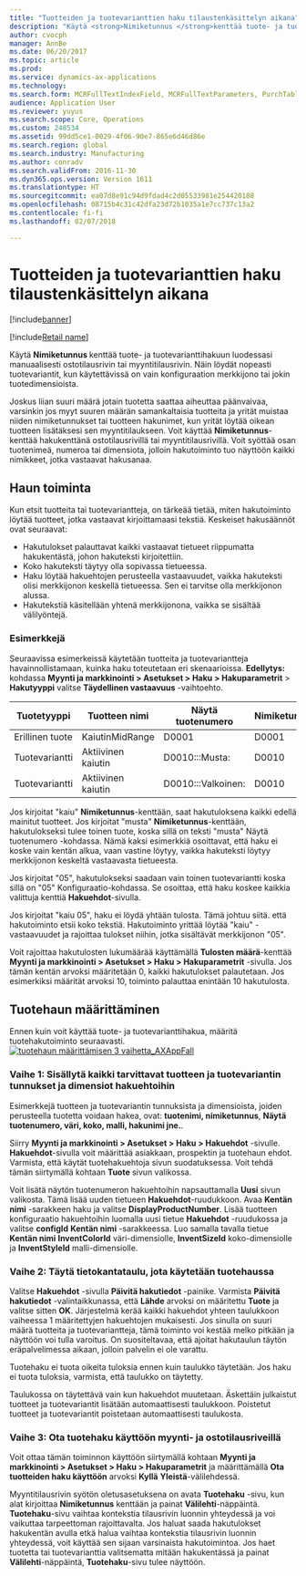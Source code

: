 ```yaml
---
title: "Tuotteiden ja tuotevarianttien haku tilaustenkäsittelyn aikana"
description: "Käytä <strong>Nimiketunnus </strong>kenttää tuote- ja tuotevarianttihakuun luodessasi manuaalisesti ostotilausrivin tai myyntitilausrivin.  Näin löydät nopeasti tuotevariantit, kun käytettävissä on vain konfiguraation merkkijono tai jokin tuotedimensioista."
author: cvocph
manager: AnnBe
ms.date: 06/20/2017
ms.topic: article
ms.prod: 
ms.service: dynamics-ax-applications
ms.technology: 
ms.search.form: MCRFullTextIndexField, MCRFullTextParameters, PurchTable, SalesTable
audience: Application User
ms.reviewer: yuyus
ms.search.scope: Core, Operations
ms.custom: 248534
ms.assetid: 99dd5ce1-0029-4f06-90e7-865e6d46d86e
ms.search.region: global
ms.search.industry: Manufacturing
ms.author: conradv
ms.search.validFrom: 2016-11-30
ms.dyn365.ops.version: Version 1611
ms.translationtype: HT
ms.sourcegitcommit: ea07d8e91c94d9fdad4c2d05533981e254420188
ms.openlocfilehash: 08715b4c31c42dfa23d72b1035a1e7cc737c13a2
ms.contentlocale: fi-fi
ms.lasthandoff: 02/07/2018

---
```


# <a name="search-for-products-and-product-variants-during-order-entry"></a>Tuotteiden ja tuotevarianttien haku tilaustenkäsittelyn aikana

[!include[banner](../includes/banner.md)]

[!include[Retail name](../includes/retail-name.md)]

Käytä <strong>Nimiketunnus </strong>kenttää tuote- ja tuotevarianttihakuun luodessasi manuaalisesti ostotilausrivin tai myyntitilausrivin.  Näin löydät nopeasti tuotevariantit, kun käytettävissä on vain konfiguraation merkkijono tai jokin tuotedimensioista.

Joskus liian suuri määrä jotain tuotetta saattaa aiheuttaa päänvaivaa, varsinkin jos myyt suuren määrän samankaltaisia tuotteita ja yrität muistaa niiden nimiketunnukset tai tuotteen hakunimet, kun yrität löytää oikean tuotteen lisätäksesi sen myyntitilaukseen. Voit käyttää **Nimiketunnus**-kenttää hakukenttänä ostotilausrivillä tai myyntitilausrivillä. Voit syöttää osan tuotenimeä, numeroa tai dimensiota, jolloin hakutoiminto tuo näyttöön kaikki nimikkeet, jotka vastaavat hakusanaa.

## <a name="how-search-works"></a>Haun toiminta
Kun etsit tuotteita tai tuotevariantteja, on tärkeää tietää, miten hakutoiminto löytää tuotteet, jotka vastaavat kirjoittamaasi tekstiä. Keskeiset hakusäännöt ovat seuraavat:

-   Hakutulokset palauttavat kaikki vastaavat tietueet riippumatta hakukentästä, johon hakuteksti kirjoitettiin.
-   Koko hakuteksti täytyy olla sopivassa tietueessa.
-   Haku löytää hakuehtojen perusteella vastaavuudet, vaikka hakuteksti olisi merkkijonon keskellä tietueessa. Sen ei tarvitse olla merkkijonon alussa.
-   Hakutekstiä käsitellään yhtenä merkkijonona, vaikka se sisältää välilyöntejä.

### <a name="examples"></a>Esimerkkejä

Seuraavissa esimerkeissä käytetään tuotteita ja tuotevariantteja havainnollistamaan, kuinka haku toteutetaan eri skenaarioissa. **Edellytys:** kohdassa **Myynti ja markkinointi &gt; Asetukset &gt; Haku &gt; Hakuparametrit** &gt; **Hakutyyppi** valitse **Täydellinen vastaavuus** -vaihtoehto.

| Tuotetyyppi     | Tuotteen nimi    | Näytä tuotenumero | Nimiketunnus | Konfiguraatio |
|------------------|-----------------|------------------------|-------------|---------------|
| Erillinen tuote | KaiutinMidRange | D0001                  | D0001       | Ei saatavana            |
| Tuotevariantti  | Aktiivinen kaiutin  | D0010:::Musta:         | D0010       | 000005        |
| Tuotevariantti  | Aktiivinen kaiutin  | D0010:::Valkoinen:         | D0010       | Valkoinen         |

Jos kirjoitat "kaiu" **Nimiketunnus**-kenttään, saat hakutuloksena kaikki edellä mainitut tuotteet. Jos kirjoitat "musta" **Nimiketunnus**-kenttään, hakutulokseksi tulee toinen tuote, koska sillä on teksti "musta" Näytä tuotenumero -kohdassa. Nämä kaksi esimerkkiä osoittavat, että haku ei koske vain kentän alkua, vaan vastine löytyy, vaikka hakuteksti löytyy merkkijonon keskeltä vastaavasta tietueesta.  

Jos kirjoitat "05", hakutulokseksi saadaan vain toinen tuotevariantti koska sillä on "05" Konfiguraatio-kohdassa. Se osoittaa, että haku koskee kaikkia valittuja kenttiä **Hakuehdot**-sivulla.  

Jos kirjoitat "kaiu 05", haku ei löydä yhtään tulosta. Tämä johtuu siitä. että hakutoiminto etsii koko tekstiä. Hakutoiminto yrittää löytää "kaiu" -vastaavuudet ja rajoittaa tulokset niihin, jotka sisältävät merkkijonon "05".  

Voit rajoittaa hakutulosten lukumäärää käyttämällä **Tulosten määrä**-kenttää **Myynti ja markkinointi &gt; Asetukset &gt; Haku &gt; Hakuparametrit** -sivulla. Jos tämän kentän arvoksi määritetään 0, kaikki hakutulokset palautetaan. Jos esimerkiksi määrität arvoksi 10, toiminto palauttaa enintään 10 hakutulosta.

## <a name="configure-the-product-search"></a>Tuotehaun määrittäminen
Ennen kuin voit käyttää tuote- ja tuotevarianttihakua, määritä tuotehakutoiminto seuraavasti. [![tuotehaun määrittämisen 3 vaihetta\_AXAppFall](./media/3-steps-to-configure-product-search_axappfall.png)](./media/3-steps-to-configure-product-search_axappfall.png)

### <a name="step-1-include-all-the-relevant-product-and-product-variant-identifiers-and-dimensions-in-the-search-criteria"></a>Vaihe 1: Sisällytä kaikki tarvittavat tuotteen ja tuotevariantin tunnukset ja dimensiot hakuehtoihin

Esimerkkejä tuotteen ja tuotevariantin tunnuksista ja dimensioista, joiden perusteella tuotetta voidaan hakea, ovat: **tuotenimi, nimiketunnus**, **Näytä tuotenumero, väri, koko, malli, hakunimi jne.**.  

Siirry **Myynti ja markkinointi &gt; Asetukset &gt; Haku &gt; Hakuehdot** -sivulle. **Hakuehdot**-sivulla voit määrittää asiakkaan, prospektin ja tuotehaun ehdot. Varmista, että käytät tuotehakuehtoja sivun suodatuksessa. Voit tehdä tämän siirtymällä kohtaan **Tuote** sivun valikossa.  

Voit lisätä näytön tuotenumeron hakuehtoihin napsauttamalla **Uusi** sivun valikosta. Tämä lisää uuden tietueen **Hakuehdot**-ruudukkoon. Avaa **Kentän nimi** -sarakkeen haku ja valitse **DisplayProductNumber**. Lisää tuotteen konfiguraatio hakuehtoihin luomalla uusi tietue **Hakuehdot** -ruudukossa ja valitse **configId** **Kentän nimi** -sarakkeessa. Luo samalla tavalla tietue **Kentän nimi** **InventColorId** väri-dimensiolle, **InventSizeId** koko-dimensiolle ja **InventStyleId** malli-dimensiolle.

### <a name="step-2-populate-the-database-table-that-is-used-for-product-search"></a>Vaihe 2: Täytä tietokantataulu, jota käytetään tuotehaussa

Valitse **Hakuehdot** -sivulla **Päivitä hakutiedot** -painike. Varmista **Päivitä hakutiedot** -valintaikkunassa, että **Lähde** arvoksi on määritettu **Tuote** ja valitse sitten **OK**. Järjestelmä kerää kaikki hakuehdot yhteen taulukkoon vaiheessa 1 määritettyjen hakuehtojen mukaisesti. Jos sinulla on suuri määrä tuotteita ja tuotevariantteja, tämä toiminto voi kestää melko pitkään ja näyttöön voi tulla varoitus. On suositeltavaa, että ajoitat hakutaulun täytön eräpalvelimessa aikaan, jolloin palvelin ei ole varattu.  

Tuotehaku ei tuota oikeita tuloksia ennen kuin taulukko täytetään. Jos haku ei tuota tuloksia, varmista, että taulukko on täytetty.  

Taulukossa on täytettävä vain kun hakuehdot muutetaan. Äskettäin julkaistut tuotteet ja tuotevariantit lisätään automaattisesti taulukkoon. Poistetut tuotteet ja tuotevariantit poistetaan automaattisesti taulukosta.

### <a name="step-3-enable-the-lookup-for-product-search-on-sales-and-purchase-order-lines"></a>Vaihe 3: Ota tuotehaku käyttöön myynti- ja ostotilausriveillä

Voit ottaa tämän toiminnon käyttöön siirtymällä kohtaan **Myynti ja markkinointi &gt; Asetukset &gt; Haku &gt; Hakuparametrit** ja määrittämällä **Ota tuotteiden haku käyttöön** arvoksi **Kyllä** **Yleistä**-välilehdessä.  

Myyntitilausrivin syötön oletusasetuksena on avata **Tuotehaku** -sivu, kun alat kirjoittaa **Nimiketunnus** kenttään ja painat **Välilehti**-näppäintä. **Tuotehaku**-sivu vaihtaa kontekstia tilausrivin luonnin yhteydessä ja voi vaikuttaa tarpeettoman rajoittavalta. Jos haluat saada hakutulokset hakukentän avulla etkä halua vaihtaa kontekstia tilausrivin luonnin yhteydessä, voit käyttää sen sijaan varsinaista hakutoimintoa. Jos haet tuotetta tai tuotevarianttia valitsematta mitään hakukentässä ja painat **Välilehti**-näppäintä, **Tuotehaku**-sivu tulee näyttöön.




